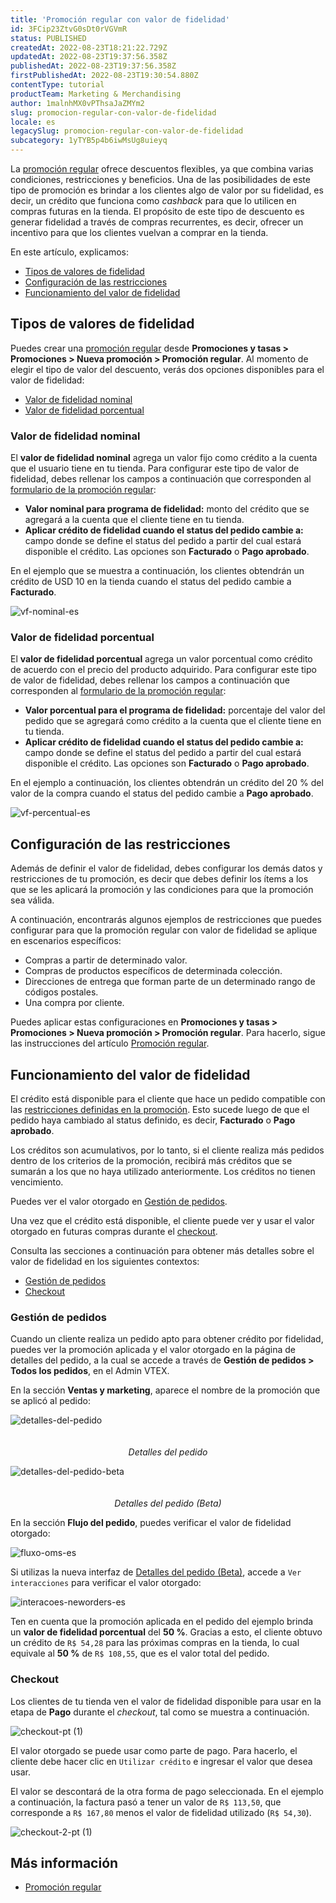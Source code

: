 ```yaml
---
title: 'Promoción regular con valor de fidelidad'
id: 3FCip23ZtvG0sDt0rVGVmR
status: PUBLISHED
createdAt: 2022-08-23T18:21:22.729Z
updatedAt: 2022-08-23T19:37:56.358Z
publishedAt: 2022-08-23T19:37:56.358Z
firstPublishedAt: 2022-08-23T19:30:54.880Z
contentType: tutorial
productTeam: Marketing & Merchandising
author: 1malnhMX0vPThsaJaZMYm2
slug: promocion-regular-con-valor-de-fidelidad
locale: es
legacySlug: promocion-regular-con-valor-de-fidelidad
subcategory: 1yTYB5p4b6iwMsUg8uieyq
---
```


La [promoción regular](https://help.vtex.com/es/tutorial/registro-promocion-regular--tutorials_327) ofrece descuentos flexibles, ya que combina varias condiciones, restricciones y beneficios. Una de las posibilidades de este tipo de promoción es brindar a los clientes algo de valor por su fidelidad, es decir, un crédito que funciona como _cashback_ para que lo utilicen en compras futuras en la tienda. El propósito de este tipo de descuento es generar fidelidad a través de compras recurrentes, es decir, ofrecer un incentivo para que los clientes vuelvan a comprar en la tienda.

En este artículo, explicamos:
- [Tipos de valores de fidelidad](#tipos-de-valores-de-fidelidad)
- [Configuración de las restricciones](#configuracion-de-las-restricciones)
- [Funcionamiento del valor de fidelidad](#funcionamiento-del-valor-de-fidelidad)

## Tipos de valores de fidelidad

Puedes crear una [promoción regular](https://help.vtex.com/es/tutorial/registro-promocion-regular--tutorials_327) desde **Promociones y tasas > Promociones > Nueva promoción > Promoción regular**. Al momento de elegir el tipo de valor del descuento, verás dos opciones disponibles para el valor de fidelidad:

- [Valor de fidelidad nominal](#valor-de-fidelidad-nominal)
- [Valor de fidelidad porcentual](#valor-de-fidelidad-porcentual)

### Valor de fidelidad nominal

El **valor de fidelidad nominal** agrega un valor fijo como crédito a la cuenta que el usuario tiene en tu tienda. Para configurar este tipo de valor de fidelidad, debes rellenar los campos a continuación que corresponden al [formulario de la promoción regular](https://help.vtex.com/es/tutorial/registro-promocion-regular--tutorials_327#1-cuales-son-los-datos-generales-de-la-promocion):

* **Valor nominal para programa de fidelidad:** monto del crédito que se agregará a la cuenta que el cliente tiene en tu tienda.
* **Aplicar crédito de fidelidad cuando el status del pedido cambie a:** campo donde se define el status del pedido a partir del cual estará disponible el crédito. Las opciones son **Facturado** o **Pago aprobado**.

En el ejemplo que se muestra a continuación, los clientes obtendrán un crédito de USD 10 en la tienda cuando el status del pedido cambie a **Facturado**.

![vf-nominal-es](//images.ctfassets.net/alneenqid6w5/5i67rFawcAHCOpI84bBP2U/e281a28760551bfc2a2b2b270f61de9e/vf-nominal-es.png)

### Valor de fidelidad porcentual

El **valor de fidelidad porcentual** agrega un valor porcentual como crédito de acuerdo con el precio del producto adquirido. Para configurar este tipo de valor de fidelidad, debes rellenar los campos a continuación que corresponden al [formulario de la promoción regular](https://help.vtex.com/es/tutorial/registro-promocion-regular--tutorials_327#1-cuales-son-los-datos-generales-de-la-promocion):

* **Valor porcentual para el programa de fidelidad:** porcentaje del valor del pedido que se agregará como crédito a la cuenta que el cliente tiene en tu tienda.
* **Aplicar crédito de fidelidad cuando el status del pedido cambie a:** campo donde se define el status del pedido a partir del cual estará disponible el crédito. Las opciones son **Facturado** o **Pago aprobado**.

En el ejemplo a continuación, los clientes obtendrán un crédito del 20 % del valor de la compra cuando el status del pedido cambie a **Pago aprobado**.

![vf-percentual-es](//images.ctfassets.net/alneenqid6w5/4EIq0OwX5GI1FgdWk0JHje/68508961c6c3efc9495e79062c73a343/vf-percentual-es.png)

## Configuración de las restricciones

Además de definir el valor de fidelidad, debes configurar los demás datos y restricciones de tu promoción, es decir que debes definir los ítems a los que se les aplicará la promoción y las condiciones para que la promoción sea válida.

A continuación, encontrarás algunos ejemplos de restricciones que puedes configurar para que la promoción regular con valor de fidelidad se aplique en escenarios específicos:

* Compras a partir de determinado valor.
* Compras de productos específicos de determinada colección.
* Direcciones de entrega que forman parte de un determinado rango de códigos postales.
* Una compra por cliente.

Puedes aplicar estas configuraciones en **Promociones y tasas > Promociones > Nueva promoción > Promoción regular**. Para hacerlo, sigue las instrucciones del artículo [Promoción regular](https://help.vtex.com/es/tutorial/registro-promocion-regular--tutorials_327).

## Funcionamiento del valor de fidelidad

El crédito está disponible para el cliente que hace un pedido compatible con las [restricciones definidas en la promoción](#configuracion-de-las-restricciones). Esto sucede luego de que el pedido haya cambiado al status definido, es decir, **Facturado** o **Pago aprobado**.

Los créditos son acumulativos, por lo tanto, si el cliente realiza más pedidos dentro de los criterios de la promoción, recibirá más créditos que se sumarán a los que no haya utilizado anteriormente. Los créditos no tienen vencimiento.

Puedes ver el valor otorgado en [Gestión de pedidos](#gestion-de-pedidos).

Una vez que el crédito está disponible, el cliente puede ver y usar el valor otorgado en futuras compras durante el [checkout](#checkout). 

Consulta las secciones a continuación para obtener más detalles sobre el valor de fidelidad en los siguientes contextos:

- [Gestión de pedidos](#gestion-de-pedidos)
- [Checkout](#checkout)

### Gestión de pedidos

Cuando un cliente realiza un pedido apto para obtener crédito por fidelidad, puedes ver la promoción aplicada y el valor otorgado en la página de detalles del pedido, a la cual se accede a través de **Gestión de pedidos > Todos los pedidos**, en el Admin VTEX.

En la sección **Ventas y marketing**, aparece el nombre de la promoción que se aplicó al pedido:

<img class="db center mv9 shadow-4 pointer" src="https://images.ctfassets.net/alneenqid6w5/1LpXT5YXqbsjb02eAQUsfg/3a84036866c5ed37f964e79a36f8bcd4/detalhes-oms-es.png" alt="detalles-del-pedido" style="margin-bottom: 20px;"> <figcaption align = "center"><em>Detalles del pedido</em></figcaption></figure>

<img class="db center mv9 shadow-4 pointer" src="https://images.ctfassets.net/alneenqid6w5/2mriJhUbQbqrrUSbp7tjaC/35b752b315cc8578199647fe535677fa/detalhes-neworders-en__1_.png" alt="detalles-del-pedido-beta" style="margin-bottom: 20px;"> <figcaption align = "center"><em>Detalles del pedido (Beta)</em></figcaption></figure>

En la sección **Flujo del pedido**, puedes verificar el valor de fidelidad otorgado:

![fluxo-oms-es](//images.ctfassets.net/alneenqid6w5/62q5OKyu3BqHmbd23HVyOc/b9c7949cb68192d24c61ff0b855c751e/fluxo-oms-es.png)

Si utilizas la nueva interfaz de [Detalles del pedido (Beta)](https://help.vtex.com/es/tutorial/pagina-de-detalles-del-pedido-beta--2Y75n54Cc9VizrlG1N6ZNl), accede a `Ver interacciones` para verificar el valor otorgado:

![interacoes-neworders-es](//images.ctfassets.net/alneenqid6w5/7jjz0zNzeoZbOZ4PapQ836/c99a1b288b2d25931d695c19865731dd/interacoes-neworders-es.png)

Ten en cuenta que la promoción aplicada en el pedido del ejemplo brinda un **valor de fidelidad porcentual** del **50 %**. Gracias a esto, el cliente obtuvo un crédito de `R$ 54,28` para las próximas compras en la tienda, lo cual equivale al **50 %** de `R$ 108,55`, que es el valor total del pedido.

### Checkout

Los clientes de tu tienda ven el valor de fidelidad disponible para usar en la etapa de **Pago** durante el _checkout_, tal como se muestra a continuación.

![checkout-pt (1)](//images.ctfassets.net/alneenqid6w5/6TNM6G9j4f3vnD7JERO6TE/60bf6f957d722190baf2c3c3e9b8a302/checkout-pt__1_.png)

El valor otorgado se puede usar como parte de pago. Para hacerlo, el cliente debe hacer clic en `Utilizar crédito` e ingresar el valor que desea usar.

El valor se descontará de la otra forma de pago seleccionada. En el ejemplo a continuación, la factura pasó a tener un valor de `R$ 113,50`, que corresponde a `R$ 167,80` menos el valor de fidelidad utilizado (`R$ 54,30`).

![checkout-2-pt (1)](//images.ctfassets.net/alneenqid6w5/6pM4KJyCPRijRDFqLHNehz/26f4604ae74e66ebfc41040164d8c1e9/checkout-2-pt__1_.png)

## Más información

* [Promoción regular](https://help.vtex.com/es/tutorial/registro-promocion-regular--tutorials_327)
